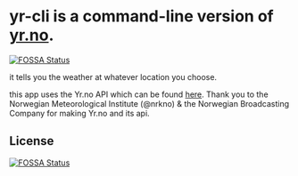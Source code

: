 # yr-cli is a command-line version of [yr.no](https://yr.no/en).
[![FOSSA Status](https://app.fossa.com/api/projects/git%2Bgithub.com%2Flxjv%2Fyr-cli.svg?type=shield)](https://app.fossa.com/projects/git%2Bgithub.com%2Flxjv%2Fyr-cli?ref=badge_shield)

it tells you the weather at whatever location you choose.

this app uses the Yr.no API which can be found [here](https://developer.yr.no).
Thank you to the Norwegian Meteorological Institute (@nrkno) & the Norwegian Broadcasting Company for making Yr.no and its api.


## License
[![FOSSA Status](https://app.fossa.com/api/projects/git%2Bgithub.com%2Flxjv%2Fyr-cli.svg?type=large)](https://app.fossa.com/projects/git%2Bgithub.com%2Flxjv%2Fyr-cli?ref=badge_large)